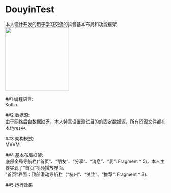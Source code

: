 # DouyinTest
本人设计开发的用于学习交流的抖音基本布局和功能框架  
<img src="https://i.loli.net/2021/11/03/PeX5djqriSmEpBV.jpg" width="200">

##1 编程语言:   
   Kotlin. 

##2 数据源:   
   由于网络后台数据缺乏，本人特意设置测试目的的固定数据源，所有资源文件都在本地res中. 

##3 架构模式:   
   MVVM. 

##4 基本布局框架:   
   底部全局导航栏(“首页”、“朋友”、“分享”、“消息”、“我”: Fragment * 5)，本人主要实现了“首页”视频播放界面.   
                “首页”界面：顶部滑动导航栏（“杭州”、“关注”、“推荐”: Fragment * 3). 
                
##5 运行效果
              
        
                
   


